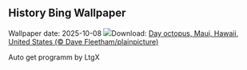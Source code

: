 ## History Bing Wallpaper
Wallpaper date: 2025-10-08
![](https://www.bing.com/th?id=OHR.OctopusCyanea_EN-GB5018105251_UHD.jpg&w=1000)Download: [Day octopus, Maui, Hawaii, United States (© Dave Fleetham/plainpicture)](https://www.bing.com/th?id=OHR.OctopusCyanea_EN-GB5018105251_UHD.jpg)

Auto get programm by LtgX
